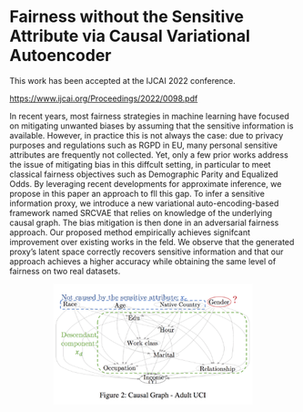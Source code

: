 # Fairness without the Sensitive Attribute via Causal Variational Autoencoder

This work has been accepted at the IJCAI 2022 conference.

https://www.ijcai.org/Proceedings/2022/0098.pdf

In recent years, most fairness strategies in machine learning have focused on mitigating unwanted biases by assuming that the sensitive information is
available. However, in practice this is not always the case: due to privacy purposes and regulations such as RGPD in EU, many personal sensitive attributes are frequently not collected. Yet, only a
few prior works address the issue of mitigating bias in this diffcult setting, in particular to meet classical fairness objectives such as Demographic
Parity and Equalized Odds. By leveraging recent developments for approximate inference, we propose in this paper an approach to fll this gap. To
infer a sensitive information proxy, we introduce a new variational auto-encoding-based framework named SRCVAE that relies on knowledge of the
underlying causal graph. The bias mitigation is then done in an adversarial fairness approach. Our proposed method empirically achieves signifcant improvement over existing works in the feld. We observe that the generated proxy’s latent space correctly recovers sensitive information and that our
approach achieves a higher accuracy while obtaining the same level of fairness on two real datasets.


<p align="center">
  <img src="https://github.com/fairml-research/FAIRNESS_WITHOUT_SENSITIVE/blob/main/causal.png?raw=true" width="350" title="hover text">
</p>

